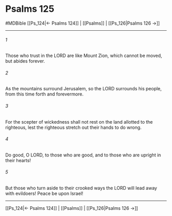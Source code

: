 # Psalms 125
#MDBible
[[Ps_124|← Psalms 124]] | [[Psalms]] | [[Ps_126|Psalms 126 →]]

***

###### 1 

Those who trust in the LORD are like Mount Zion, which cannot be moved, but abides forever. 

###### 2 

As the mountains surround Jerusalem, so the LORD surrounds his people, from this time forth and forevermore. 

###### 3 

For the scepter of wickedness shall not rest on the land allotted to the righteous, lest the righteous stretch out their hands to do wrong. 

###### 4 

Do good, O LORD, to those who are good, and to those who are upright in their hearts! 

###### 5 

But those who turn aside to their crooked ways the LORD will lead away with evildoers! Peace be upon Israel! 

***

[[Ps_124|← Psalms 124]] | [[Psalms]] | [[Ps_126|Psalms 126 →]]
